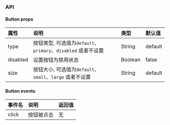 <button-page />

### API

#### Button props
| 属性 | 说明 | 类型 | 默认值 |
| :------------ | :------------ | :------------ | :------------ |
| type | 按钮类型, 可选值为`default`、`primary`、`disabled` 或者不设置 | String | default|
| disabled | 设置按钮为禁用状态 | Boolean | false |
| size | 按钮大小, 可选值为`default`、`small`、`large` 或者不设置 | String | default|

#### Button events
| 事件名 | 说明 | 返回值 |
| :------------ | :------------ | :------------ |
| click | 按钮被点击 | 无 |
